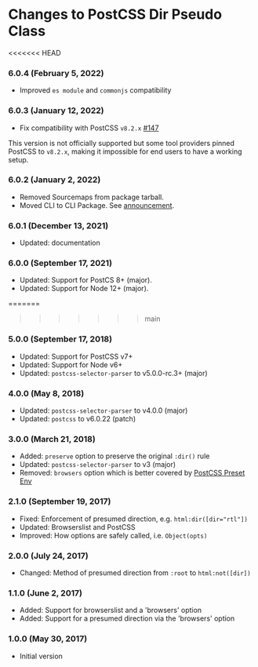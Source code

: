 # Changes to PostCSS Dir Pseudo Class

<<<<<<< HEAD
### 6.0.4 (February 5, 2022)

- Improved `es module` and `commonjs` compatibility

### 6.0.3 (January 12, 2022)

- Fix compatibility with PostCSS `v8.2.x` [#147](https://github.com/csstools/postcss-plugins/issues/147)

This version is not officially supported but some tool providers pinned PostCSS to `v8.2.x`,
making it impossible for end users to have a working setup.

### 6.0.2 (January 2, 2022)

- Removed Sourcemaps from package tarball.
- Moved CLI to CLI Package. See [announcement](https://github.com/csstools/postcss-plugins/discussions/121).

### 6.0.1 (December 13, 2021)

- Updated: documentation

### 6.0.0 (September 17, 2021)

- Updated: Support for PostCS 8+ (major).
- Updated: Support for Node 12+ (major).

=======
>>>>>>> main
### 5.0.0 (September 17, 2018)

- Updated: Support for PostCSS v7+
- Updated: Support for Node v6+
- Updated: `postcss-selector-parser` to v5.0.0-rc.3+ (major)

### 4.0.0 (May 8, 2018)

- Updated: `postcss-selector-parser` to v4.0.0 (major)
- Updated: `postcss` to v6.0.22 (patch)

### 3.0.0 (March 21, 2018)

- Added: `preserve` option to preserve the original `:dir()` rule
- Updated: `postcss-selector-parser` to v3 (major)
- Removed: `browsers` option which is better covered by
  [PostCSS Preset Env](https://github.com/jonathantneal/postcss-preset-env/)

### 2.1.0 (September 19, 2017)

- Fixed: Enforcement of presumed direction, e.g. `html:dir([dir="rtl"])`
- Updated: Browserslist and PostCSS
- Improved: How options are safely called, i.e. `Object(opts)`

### 2.0.0 (July 24, 2017)

- Changed: Method of presumed direction from `:root` to `html:not([dir])`

### 1.1.0 (June 2, 2017)

- Added: Support for browserslist and a 'browsers' option
- Added: Support for a presumed direction via the 'browsers' option

### 1.0.0 (May 30, 2017)

- Initial version
